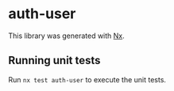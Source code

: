 # auth-user

This library was generated with [Nx](https://nx.dev).

## Running unit tests

Run `nx test auth-user` to execute the unit tests.
